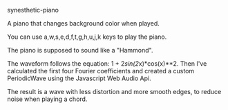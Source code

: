 synesthetic-piano

A piano that changes background color when played.

You can use a,w,s,e,d,f,t,g,h,u,j,k keys to play the piano.

The piano is supposed to sound like a "Hammond".

The waveform follows the equation: 1 + 2*sin(2*x)*cos(x)**2.
Then I've calculated the first four Fourier coefficients and created a custom PeriodicWave using the Javascript Web Audio Api.

The result is a wave with less distortion and more smooth edges, to reduce noise when playing a chord.
